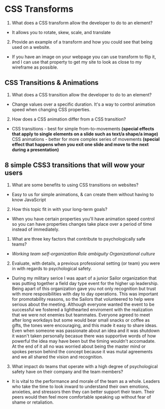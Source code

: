# CSS Transforms
1. What does a CSS transform allow the developer to do to an element?
  - It allows you to rotate, skew, scale, and translate
2. Provide an example of a transform and how you could see that being used on a website.
  - If you have an image on your webpage you can use transform to flip it, and I can use that property to get my site to look as close to my wireframe as possible. 

## CSS Transitions & Animations
1. What does a CSS transition allow the developer to do to an element?
  - Change values over a specific duration. It's a way to control animation speed when changing CSS properties.
2. How does a CSS animation differ from a CSS transition?
  - CSS transitions - best for simple from-to-movements **(special effects that apply to single elements on a slide such as text/a shape/a image)**
    CSS animations - better for more complex series of movements **(special effect that happens when you exit one slide and move to the next during a presentation)**

## 8 simple CSS3 transitions that will wow your users
1. What are some benefits to using CSS transitions on websites?
  - Easy to us for simple animations, & can create them without having to know JavaScript
2. How this topic fit in with your long-term goals?
  - When you have certain properties you'll have animation speed control so you can have properties changes take place over a period of time instead of immediately.


1. What are three key factors that contribute to psychologically safe teams?
  - *Working team self-organization* 
    *Role ambiguity*
    *Organizational culture*
2. Evaluate, with details, a previous professional setting (or team) you were in with regards to psychological safety.
  - During my military serice I was apart of a junior Sailor organization that was putting together a field day type event for the higher up leadership. Being apart of this organization gave you not only recognition but trust with more resposibilities with day to day operations. This was important for promotability reasons, so the Sailors that volunteered to help were serious about the meeting. Although everyone wanted the event to be successful we fostered a lighthearted enviroment with the realization that we were not enemies but teammates. Everyone agreed to meet after long workdays but some would bear small snacks or coffee as gifts, the tones were encouraging, and this made it easy to share ideas. Even when someone was passionate about an idea and it was shutdown it wasn't taken personally becasue there was supportive words of how powerful the idea may have been but the timing wouldn't accomadate. At the end of it all no was worried about being the master mind or spokes person behind the concept because it was mutal agreements and we all shared the vision and recognition. 
3. What impact do teams that operate with a high degree of psychological safety have on their company and the team members?
  - It is vital to the performance and morale of the team as a whole. Leaders who take the time to look inward to understand their own emotions, anxieties, and stressors then they can better support their team. Their peers would then feel more comfortable speaking up without fear of shame or retaliation. 
